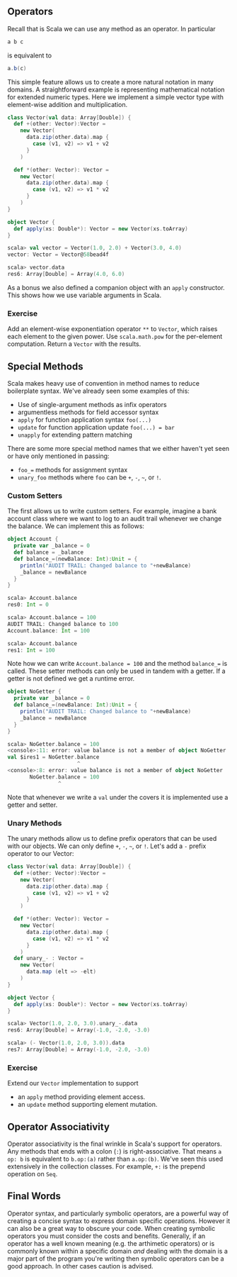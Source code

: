 ## Operators

Recall that is Scala we can use any method as an operator. In particular

~~~ scala
a b c
~~~

is equivalent to

~~~ scala
a.b(c)
~~~

This simple feature allows us to create a more natural notation in many domains. A straightforward example is representing mathematical notation for extended numeric types. Here we implement a simple vector type with element-wise addition and multiplication.

~~~ scala
class Vector(val data: Array[Double]) {
  def +(other: Vector):Vector =
    new Vector(
      data.zip(other.data).map {
        case (v1, v2) => v1 + v2
      }
    )

  def *(other: Vector): Vector =
    new Vector(
      data.zip(other.data).map {
        case (v1, v2) => v1 * v2
      }
    )
}

object Vector {
  def apply(xs: Double*): Vector = new Vector(xs.toArray)
}

scala> val vector = Vector(1.0, 2.0) + Vector(3.0, 4.0)
vector: Vector = Vector@58bead4f

scala> vector.data
res6: Array[Double] = Array(4.0, 6.0)
~~~

As a bonus we also defined a companion object with an `apply` constructor. This shows how we use variable arguments in Scala.

### Exercise

Add an element-wise exponentiation operator `**` to `Vector`, which raises each element to the given power. Use `scala.math.pow` for the per-element computation. Return a `Vector` with the results.

## Special Methods

Scala makes heavy use of convention in method names to reduce boilerplate syntax. We've already seen some examples of this:

- Use of single-argument methods as infix operators
- argumentless methods for field accessor syntax
- `apply` for function application syntax `foo(...)`
- `update` for function application update `foo(...) = bar`
- `unapply` for extending pattern matching

There are some more special method names that we either haven't yet seen or have only mentioned in passing:

- `foo_=` methods for assignment syntax
- `unary_foo` methods where `foo` can be `+`, `-`, `~`, or `!`.


### Custom Setters

The first allows us to write custom setters. For example, imagine a bank account class where we want to log to an audit trail whenever we change the balance. We can implement this as follows:

~~~ scala
object Account {
  private var _balance = 0
  def balance = _balance
  def balance_=(newBalance: Int):Unit = {
    println("AUDIT TRAIL: Changed balance to "+newBalance)
    _balance = newBalance
  }
}

scala> Account.balance
res0: Int = 0

scala> Account.balance = 100
AUDIT TRAIL: Changed balance to 100
Account.balance: Int = 100

scala> Account.balance
res1: Int = 100
~~~

Note how we can write `Account.balance = 100` and the method `balance_=` is called. These setter methods can only be used in tandem with a getter. If a getter is not defined we get a runtime error.

~~~ scala
object NoGetter {
  private var _balance = 0
  def balance_=(newBalance: Int):Unit = {
    println("AUDIT TRAIL: Changed balance to "+newBalance)
    _balance = newBalance
  }
}

scala> NoGetter.balance = 100
<console>:11: error: value balance is not a member of object NoGetter
val $ires1 = NoGetter.balance
                      ^
<console>:8: error: value balance is not a member of object NoGetter
       NoGetter.balance = 100
                ^
~~~

Note that whenever we write a `val` under the covers it is implemented use a getter and setter.


### Unary Methods

The unary methods allow us to define prefix operators that can be used with our objects. We can only define `+`, `-`, `~`, or `!`. Let's add a `-` prefix operator to our Vector:

~~~ scala
class Vector(val data: Array[Double]) {
  def +(other: Vector):Vector =
    new Vector(
      data.zip(other.data).map {
        case (v1, v2) => v1 + v2
      }
    )

  def *(other: Vector): Vector =
    new Vector(
      data.zip(other.data).map {
        case (v1, v2) => v1 * v2
      }
    )
  def unary_- : Vector =
    new Vector(
      data.map (elt => -elt)
    )
}

object Vector {
  def apply(xs: Double*): Vector = new Vector(xs.toArray)
}

scala> Vector(1.0, 2.0, 3.0).unary_-.data
res6: Array[Double] = Array(-1.0, -2.0, -3.0)

scala> (- Vector(1.0, 2.0, 3.0)).data
res7: Array[Double] = Array(-1.0, -2.0, -3.0)
~~~


### Exercise

Extend our `Vector` implementation to support

- an `apply` method providing element access.
- an `update` method supporting element mutation.


## Operator Associativity

Operator associativity is the final wrinkle in Scala's support for operators. Any methods that ends with a colon (`:`) is right-associative. That means `a op: b` is equivalent to `b.op:(a)` rather than `a.op:(b)`. We've seen this used extensively in the collection classes. For example, `+:` is the prepend operation on `Seq`.

## Final Words

Operator syntax, and particularly symbolic operators, are a powerful way of creating a concise syntax to express domain specific operations. However it can also be a great way to obscure your code. When creating symbolic operators you must consider the costs and benefits. Generally, if an operator has a well known meaning (e.g. the arthimetic operators) or is commonly known within a specific domain *and* dealing with the domain is a major part of the program you're writing then symbolic operators can be a good approach. In other cases caution is advised.
